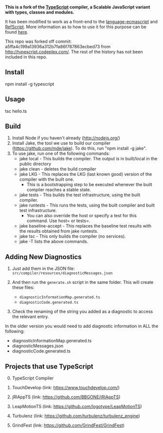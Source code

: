 **This is a fork of the [TypeScript](https://typescript.codeplex.com/) compiler, a Scalable JavaScript variant with types, classes and modules.**

It has been modified to work as a front-end to the [language-ecmascript](https://github.com/UCSD-PL/language-ecmascript) and [RefScript](https://github.com/UCSD-PL/RefScript).
More information as to how to use it for this purpose can be found [here](https://github.com/UCSD-PL/RefScript).

This repo was forked off commit: a5ffa4c199a13936a312b7fa86f787863ecbed73 from http://typescript.codeplex.com/.
The rest of the history has not been included in this repo.


## Install

  npm install -g typescript


## Usage

  tsc hello.ts
  

## Build

1.  Install Node if you haven't already (http://nodejs.org/)
2.  Install Jake, the tool we use to build our compiler (https://github.com/mde/jake). To do this, run "npm install -g jake".
3.  To use jake, run one of the following commands: 
    - jake local - This builds the compiler. The output is in built/local in the public directory 
    - jake clean - deletes the build compiler 
    - jake LKG - This replaces the LKG (last known good) version of the compiler with the built one.
        - This is a bootstrapping step to be executed whenever the built compiler reaches a stable state.
    - jake tests - This builds the test infrastructure, using the built compiler. 
    - jake runtests - This runs the tests, using the built compiler and built test infrastructure. 
        - You can also override the host or specify a test for this command. Use host=<hostName> or tests=<testPath>. 
    - jake baseline-accept - This replaces the baseline test results with the results obtained from jake runtests. 
    - jake tsc - This only builds the compiler (no services).
    - jake -T lists the above commands. 


## Adding New Diagnostics

1. Just add them in the JSON file: `src/compiler/resources/diagnosticMessages.json`
2. And then run the `generate.sh` script in the same folder. This will create these files:
	- `diagnosticInformationMap.generated.ts`
	- `diagnosticCode.generated.ts`

3. Check the renaming of the string you added as a diagnostic to access the 
		relevant entry.




In the older version you would need to add diagnostic information in ALL the following:

* diagnosticInformationMap.generated.ts
* diagnosticMessages.json
* diagnosticCode.generated.ts


## Projects that use TypeScript

0.	TypeScript Compiler

1.	TouchDevelop (link: https://www.touchdevelop.com/)

2.	jRIAppTS (link: https://github.com/BBGONE/jRIAppTS)

3.	LeapMotionTS (link: https://github.com/logotype/LeapMotionTS)

4.	Turbulenz (link: https://github.com/turbulenz/turbulenz_engine)

5.	GrindFest (link: https://github.com/GrindFest/GrindFest)


